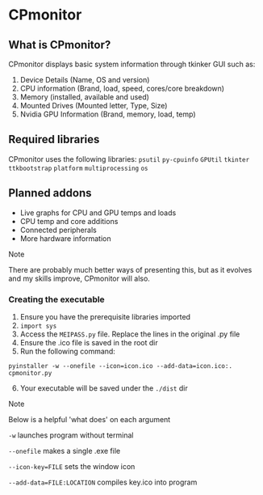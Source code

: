 # CPmonitor

## What is CPmonitor?
CPmonitor displays basic system information through tkinker GUI such as:

1) Device Details (Name, OS and version)
2) CPU information (Brand, load, speed, cores/core breakdown)
3) Memory (installed, available and used)
4) Mounted Drives (Mounted letter, Type, Size)
5) Nvidia GPU Information (Brand, memory, load, temp)

## Required libraries
CPmonitor uses the following libraries:
`psutil`
`py-cpuinfo`
`GPUtil`
`tkinter`
`ttkbootstrap`
`platform`
`multiprocessing`
`os`

## Planned addons

- Live graphs for CPU and GPU temps and loads
- CPU temp and core additions
- Connected peripherals
- More hardware information

> [!NOTE]
> There are probably much better ways of presenting this, but as it evolves and my skills improve, CPmonitor will also.

### Creating the executable
1) Ensure you have the prerequisite libraries imported
2) `import sys`
3) Access the ```MEIPASS.py``` file. Replace the lines in the original .py file
4) Ensure the .ico file is saved in the root dir
5) Run the following command:
   
``` pyinstaller -w --onefile --icon=icon.ico --add-data=icon.ico:. cpmonitor.py ```

6) Your executable will be saved under the ```./dist``` dir
   
> [!NOTE]
> Below is a helpful 'what does' on each argument

```-w``` launches program without terminal

```--onefile``` makes a single .exe file

```--icon-key=FILE``` sets the window icon

```--add-data=FILE:LOCATION``` compiles key.ico into program
